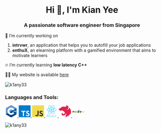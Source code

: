 <h1 align="center">Hi 👋, I'm Kian Yee</h1>
<h3 align="center">A passionate software engineer from Singapore</h3>

📃 I’m currently working on 
1. **intrvwr**, an application that helps you to autofill your job applications
2. **enthuX**, an elearning platform with a gamified environment that aims to motivate learners

🔥 I’m currently learning **low latency C++**

👨‍💻 My website is available [here](https://k1any33.github.io/personal-website/)  

<img align="center" src="https://github-readme-stats.vercel.app/api?username=k1any33&show_icons=true&locale=en&theme=dracula" alt="k1any33" />

<h3 align="left">Languages and Tools:</h3>
<p align="left"> <a href="https://www.w3schools.com/cpp/" target="_blank" rel="noreferrer"> <img src="https://raw.githubusercontent.com/devicons/devicon/master/icons/cplusplus/cplusplus-original.svg" alt="cplusplus" width="40" height="40"/> </a> <a href="https://www.typescriptlang.org/" target="_blank" rel="noreferrer"> <img src="https://raw.githubusercontent.com/devicons/devicon/master/icons/typescript/typescript-original.svg" alt="typescript" width="40" height="40"/> </a>  <a href="https://developer.mozilla.org/en-US/docs/Web/JavaScript" target="_blank" rel="noreferrer"> <img src="https://raw.githubusercontent.com/devicons/devicon/master/icons/javascript/javascript-original.svg" alt="javascript" width="40" height="40"/> </a> <a href="https://reactjs.org/" target="_blank" rel="noreferrer"> <img src="https://raw.githubusercontent.com/devicons/devicon/master/icons/react/react-original-wordmark.svg" alt="react" width="40" height="40"/> </a> <a href="https://nestjs.com/" target="_blank" rel="noreferrer"> <img src="https://raw.githubusercontent.com/devicons/devicon/master/icons/nestjs/nestjs-plain.svg" alt="nestjs" width="40" height="40"/> </a> <a href="https://nodejs.org" target="_blank" rel="noreferrer"> <img src="https://raw.githubusercontent.com/devicons/devicon/master/icons/nodejs/nodejs-original-wordmark.svg" alt="nodejs" width="40" height="40"/> </a> </p>

<img align="left" src="https://github-readme-stats.vercel.app/api/top-langs?username=k1any33&count_private=true&show_icons=true&layout=compact&theme=dracula" alt="k1any33" />

<!---
k1any33/k1any33 is a ✨ special ✨ repository because its `README.md` (this file) appears on your GitHub profile.
You can click the Preview link to take a look at your changes.
--->
